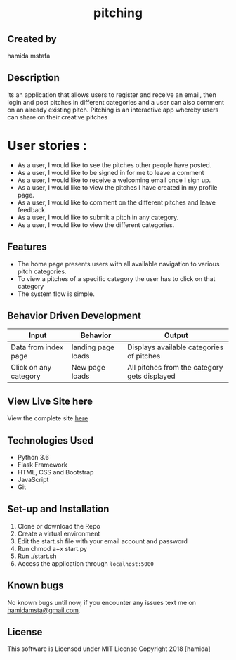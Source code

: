 # <p align="center">pitching</p>
## Created by
  hamida mstafa
## Description
its an application that allows users to register and receive an email, then login and post pitches in different categories and a user can also comment on an already existing pitch.
Pitching is an interactive app whereby users can share on their creative pitches


# User stories :
   * As a user, I would like to see the pitches other people have posted.
   * As a user, I would like to be signed in for me to leave a comment
   * As a user, I would like to receive a welcoming email once I sign up.
   * As a user, I would like to view the pitches I have created in my profile page.
   * As a user, I would like to comment on the different pitches and leave feedback.
   * As a user, I would like to submit a pitch in any category.
   * As a user, I would like to view the different categories.

## Features
   + The home page presents users with all available navigation to various pitch categories.
   + To view a pitches of a specific category the user has to click on that category
   + The system flow is simple.


## Behavior Driven Development
| Input            | Behavior                         | Output                        |
| ------------------- | ----------------------------- | ----------------------------- |
| Data from index page | landing page loads | Displays available categories of pitches |
| Click on any category| New page loads | All pitches from the category gets displayed|

## View Live Site here
View the complete site [here](https://pitchingideas.herokuapp.com/)


## Technologies Used
   - Python 3.6
   - Flask Framework
   - HTML, CSS and Bootstrap
   - JavaScript
   - Git


## Set-up and Installation
   1. Clone or download the Repo
   2. Create a virtual environment
   3. Edit the start.sh file with your email account and password
   4. Run chmod a+x start.py
   5. Run ./start.sh
   6. Access the application through `localhost:5000`

## Known bugs
No known bugs until now, if you encounter any issues text me on [hamidamsta@gmail.com](hamidamstafa@gmail.com).


## License

This software is Licensed under MIT License
Copyright 2018 [hamida]
